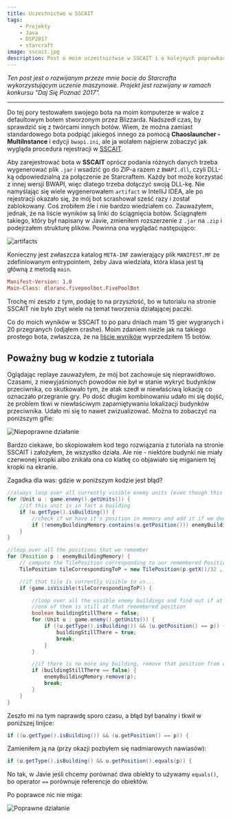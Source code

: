 ```yaml
---
title: Uczestnictwo w SSCAIT
tags:
    - Projekty
    - Java
    - DSP2017
    - starcraft
image: sscait.jpg
description: Post o moim uczestnictwie w SSCAIT i o kolejnych poprawkach w bocie.
---
```

*Ten post jest o rozwijanym przeze mnie bocie do Starcrafta wykorzystującym uczenie maszynowe. Projekt jest rozwijany w ramach konkursu "Daj Się Poznać 2017".*

---

Do tej pory testowałem swojego bota na moim komputerze w walce z defaultowym botem stworzonym przez Blizzarda. Nadszedł czas, by sprawdzić się z twórcami innych botów. Wiem, że można zamiast standardowego bota podpiąć jakiegoś innego za pomocą **Chaoslauncher - MultiInstance** i edycji `bwapi.ini`, ale ja wolałem najpierw zobaczyć jak wygląda procedura rejestracji w [SSCAIT](http://sscaitournament.com).

<!-- truncate -->

Aby zarejestrować bota w **SSCAIT** oprócz podania różnych danych trzeba wygenerować plik `.jar` i wsadzić go do ZIP-a razem z `BWAPI.dll`, czyli DLL-ką odpowiedzialną za połączenie ze Starcraftem. Każdy bot może korzystać z innej wersji BWAPI, więc dlatego trzeba dołączyć swoją DLL-kę. Nie namyślając się wiele wygenerowałem `artifact` w IntelliJ IDEA, ale po rejestracji okazało się, że mój bot scrashował sześć razy i został zablokowany. Coś zrobiłem źle i nie bardzo wiedziałem co. Zauważyłem, jednak, że na liście wyników są linki do ściągnięcia botów. Ściągnąłem takiego, który był napisany w Javie, zmieniłem rozszerzenie z `.jar` na `.zip` i podejrzałem strukturę plików. Powinna ona wyglądać następująco:

![artifacts](/images/posts/sscait/artifacts.png "artifacts")

Konieczny jest zwłaszcza katalog `META-INF` zawierający plik `MANIFEST.MF` ze zdefiniowanym entrypointem, żeby Java wiedziała, która klasa jest tą główną z metodą `main`.

```ini
Manifest-Version: 1.0
Main-Class: dloranc.fivepoolbot.FivePoolBot
```

Trochę mi zeszło z tym, podaję to na przyszłość, bo w tutorialu na stronie SSCAIT nie było zbyt wiele na temat tworzenia działającej paczki.

Co do moich wyników w SSCAIT to po paru dniach mam 15 gier wygranych i 20 przegranych (odjąłem crashe). Moim zdaniem nieźle jak na takiego prostego bota, zwłaszcza, że na [liście wyników](http://sscaitournament.com/index.php?action=scores) wyprzedziłem 15 botów.

## Poważny bug w kodzie z tutoriala

Oglądając replaye zauważyłem, że mój bot zachowuje się nieprawidłowo. Czasami, z niewyjaśnionych powodów nie był w stanie wykryć budynków przeciwnika, co skutkowało tym, że atak szedł w niewłaściwą lokację co oznaczało przegranie gry. Po dość długim kombinowaniu udało mi się dojść, że problem tkwi w niewłaściwym zapamiętywaniu lokalizacji budynków przeciwnika. Udało mi się to nawet zwizualizować. Można to zobaczyć na poniższym gifie:

![Niepoprawne działanie](/images/posts/sscait/invalid_rescaled.gif "Niepoprawne działanie")

Bardzo ciekawe, bo skopiowałem kod tego rozwiązania z tutoriala na stronie SSCAIT i założyłem, że wszystko działa. Ale nie - niektóre budynki nie miały czerwonej kropki albo znikała ona co klatkę co objawiało się miganiem tej kropki na ekranie.

Zagadka dla was: gdzie w poniższym kodzie jest błąd?

```Java
//always loop over all currently visible enemy units (even though this set is usually empty)
for (Unit u : game.enemy().getUnits()) {
	//if this unit is in fact a building
	if (u.getType().isBuilding()) {
		//check if we have it's position in memory and add it if we don't
		if (!enemyBuildingMemory.contains(u.getPosition())) enemyBuildingMemory.add(u.getPosition());
	}
}

//loop over all the positions that we remember
for (Position p : enemyBuildingMemory) {
	// compute the TilePosition corresponding to our remembered Position p
	TilePosition tileCorrespondingToP = new TilePosition(p.getX()/32 , p.getY()/32);

	//if that tile is currently visible to us...
	if (game.isVisible(tileCorrespondingToP)) {

		//loop over all the visible enemy buildings and find out if at least
		//one of them is still at that remembered position
		boolean buildingStillThere = false;
		for (Unit u : game.enemy().getUnits()) {
			if ((u.getType().isBuilding()) && (u.getPosition() == p)) {
				buildingStillThere = true;
				break;
			}
		}

		//if there is no more any building, remove that position from our memory
		if (buildingStillThere == false) {
			enemyBuildingMemory.remove(p);
			break;
		}
	}
}
```

Zeszło mi na tym naprawdę sporo czasu, a błąd był banalny i tkwił w poniższej linijce:

```Java
if ((u.getType().isBuilding()) && (u.getPosition() == p)) {
```

Zamieniłem ją na (przy okazji pozbyłem się nadmiarowych nawiasów):

```Java
if (u.getType().isBuilding() && u.getPosition().equals(p)) {
```

No tak, w Javie jeśli chcemy porównać dwa obiekty to używamy `equals()`, bo operator `==` porównuje referencje do obiektów.

Po poprawce nic nie miga:

![Poprawne działanie](/images/posts/sscait/valid_rescaled.gif "Poprawne działanie")
